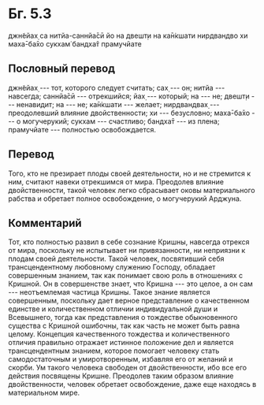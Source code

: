 # Бг. 5.3
джн̃ейах̣ са нитйа-саннйа̄сӣ
йо на двешт̣и на ка̄н̇кшати
нирдвандво хи маха̄-ба̄хо
сукхам̇ бандха̄т прамучйате
## Пословный перевод

джн̃ейах̣ --- тот, которого следует считать; сах̣ --- он; нитйа ---
навсегда; саннйа̄сӣ --- отрекшийся; йах̣ --- который; на --- не; двешт̣и
--- ненавидит; на --- не; ка̄н̇кшати --- желает; нирдвандвах̣ ---
преодолевший влияние двойственности; хи --- безусловно; маха̄-ба̄хо --- о
могучерукий; сукхам --- счастливо; бандха̄т --- из плена; прамучйате ---
полностью освобождается.

## Перевод

Того, кто не презирает плоды своей деятельности, но и не стремится к
ним, считают навеки отрекшимся от мира. Преодолев влияние
двойственности, такой человек легко сбрасывает оковы материального
рабства и обретает полное освобождение, о могучерукий Арджуна.

## Комментарий

Тот, кто полностью развил в себе сознание Кришны, навсегда отрекся от
мира, поскольку не испытывает ни привязанности, ни неприязни к плодам
своей деятельности. Такой человек, посвятивший себя трансцендентному
любовному служению Господу, обладает совершенным знанием, так как
понимает свою роль в отношениях с Кришной. Он в совершенстве знает, что
Кришна --- это целое, а он сам --- неотъемлемая частица Кришны. Такое
знание является совершенным, поскольку дает верное представление о
качественном единстве и количественном отличии индивидуальной души и
Всевышнего, тогда как представления о тождестве обыкновенного существа с
Кришной ошибочны, так как часть не может быть равна целому. Концепция
качественного тождества и количественного отличия правильно отражает
истинное положение дел и является трансцендентным знанием, которое
помогает человеку стать самодостаточным и умиротворенным, избавляя его
от желаний и скорби. Ум такого человека свободен от двойственности, ибо
все его действия посвящены Кришне. Преодолев таким образом влияние
двойственности, человек обретает освобождение, даже еще находясь в
материальном мире.
